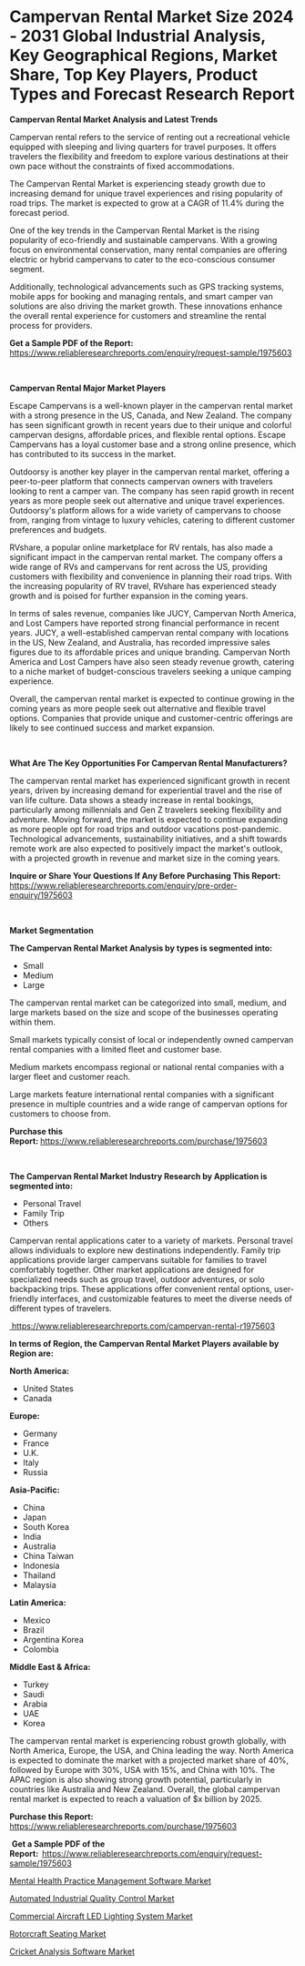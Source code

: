 <p><h1>Campervan Rental Market Size 2024 - 2031 Global Industrial Analysis, Key Geographical Regions, Market Share, Top Key Players, Product Types and Forecast Research Report</h1></p><p><strong>Campervan Rental Market Analysis and Latest Trends</strong></p>
<p><p>Campervan rental refers to the service of renting out a recreational vehicle equipped with sleeping and living quarters for travel purposes. It offers travelers the flexibility and freedom to explore various destinations at their own pace without the constraints of fixed accommodations.</p><p>The Campervan Rental Market is experiencing steady growth due to increasing demand for unique travel experiences and rising popularity of road trips. The market is expected to grow at a CAGR of 11.4% during the forecast period.</p><p>One of the key trends in the Campervan Rental Market is the rising popularity of eco-friendly and sustainable campervans. With a growing focus on environmental conservation, many rental companies are offering electric or hybrid campervans to cater to the eco-conscious consumer segment.</p><p>Additionally, technological advancements such as GPS tracking systems, mobile apps for booking and managing rentals, and smart camper van solutions are also driving the market growth. These innovations enhance the overall rental experience for customers and streamline the rental process for providers.</p></p>
<p><strong>Get a Sample PDF of the Report:&nbsp;</strong> <a href="https://www.reliableresearchreports.com/enquiry/request-sample/1975603">https://www.reliableresearchreports.com/enquiry/request-sample/1975603</a></p>
<p>&nbsp;</p>
<p><strong>Campervan Rental Major Market Players</strong></p>
<p><p>Escape Campervans is a well-known player in the campervan rental market with a strong presence in the US, Canada, and New Zealand. The company has seen significant growth in recent years due to their unique and colorful campervan designs, affordable prices, and flexible rental options. Escape Campervans has a loyal customer base and a strong online presence, which has contributed to its success in the market.</p><p>Outdoorsy is another key player in the campervan rental market, offering a peer-to-peer platform that connects campervan owners with travelers looking to rent a camper van. The company has seen rapid growth in recent years as more people seek out alternative and unique travel experiences. Outdoorsy's platform allows for a wide variety of campervans to choose from, ranging from vintage to luxury vehicles, catering to different customer preferences and budgets.</p><p>RVshare, a popular online marketplace for RV rentals, has also made a significant impact in the campervan rental market. The company offers a wide range of RVs and campervans for rent across the US, providing customers with flexibility and convenience in planning their road trips. With the increasing popularity of RV travel, RVshare has experienced steady growth and is poised for further expansion in the coming years.</p><p>In terms of sales revenue, companies like JUCY, Campervan North America, and Lost Campers have reported strong financial performance in recent years. JUCY, a well-established campervan rental company with locations in the US, New Zealand, and Australia, has recorded impressive sales figures due to its affordable prices and unique branding. Campervan North America and Lost Campers have also seen steady revenue growth, catering to a niche market of budget-conscious travelers seeking a unique camping experience.</p><p>Overall, the campervan rental market is expected to continue growing in the coming years as more people seek out alternative and flexible travel options. Companies that provide unique and customer-centric offerings are likely to see continued success and market expansion.</p></p>
<p>&nbsp;</p>
<p><strong>What Are The Key Opportunities For Campervan Rental Manufacturers?</strong></p>
<p><p>The campervan rental market has experienced significant growth in recent years, driven by increasing demand for experiential travel and the rise of van life culture. Data shows a steady increase in rental bookings, particularly among millennials and Gen Z travelers seeking flexibility and adventure. Moving forward, the market is expected to continue expanding as more people opt for road trips and outdoor vacations post-pandemic. Technological advancements, sustainability initiatives, and a shift towards remote work are also expected to positively impact the market's outlook, with a projected growth in revenue and market size in the coming years.</p></p>
<p><strong>Inquire or Share Your Questions If Any Before Purchasing This Report:</strong> <a href="https://www.reliableresearchreports.com/enquiry/pre-order-enquiry/1975603">https://www.reliableresearchreports.com/enquiry/pre-order-enquiry/1975603</a></p>
<p>&nbsp;</p>
<p><strong>Market Segmentation</strong></p>
<p><strong>The Campervan Rental Market Analysis by types is segmented into:</strong></p>
<p><ul><li>Small</li><li>Medium</li><li>Large</li></ul></p>
<p><p>The campervan rental market can be categorized into small, medium, and large markets based on the size and scope of the businesses operating within them. </p><p>Small markets typically consist of local or independently owned campervan rental companies with a limited fleet and customer base. </p><p>Medium markets encompass regional or national rental companies with a larger fleet and customer reach. </p><p>Large markets feature international rental companies with a significant presence in multiple countries and a wide range of campervan options for customers to choose from.</p></p>
<p><strong>Purchase this Report:&nbsp;</strong><a href="https://www.reliableresearchreports.com/purchase/1975603">https://www.reliableresearchreports.com/purchase/1975603</a></p>
<p>&nbsp;</p>
<p><strong>The Campervan Rental Market Industry Research by Application is segmented into:</strong></p>
<p><ul><li>Personal Travel</li><li>Family Trip</li><li>Others</li></ul></p>
<p><p>Campervan rental applications cater to a variety of markets. Personal travel allows individuals to explore new destinations independently. Family trip applications provide larger campervans suitable for families to travel comfortably together. Other market applications are designed for specialized needs such as group travel, outdoor adventures, or solo backpacking trips. These applications offer convenient rental options, user-friendly interfaces, and customizable features to meet the diverse needs of different types of travelers.</p></p>
<p><a href="https://www.reliableresearchreports.com/campervan-rental-r1975603">&nbsp;https://www.reliableresearchreports.com/campervan-rental-r1975603</a></p>
<p><strong>In terms of Region, the Campervan Rental Market Players available by Region are:</strong></p>
<p>
    <p> <strong> North America: </strong>
        <ul>
            <li>United States</li>
            <li>Canada</li>
        </ul>
        </p> 
    <p> <strong> Europe: </strong>
        <ul>
            <li>Germany</li>
            <li>France</li>
            <li>U.K.</li>
            <li>Italy</li>
            <li>Russia</li>
        </ul>
        </p> 
    <p> <strong> Asia-Pacific: </strong>
        <ul>
            <li>China</li>
            <li>Japan</li>
            <li>South Korea</li>
            <li>India</li>
            <li>Australia</li>
            <li>China Taiwan</li>
            <li>Indonesia</li>
            <li>Thailand</li>
            <li>Malaysia</li>
        </ul>
        </p> 
    <p> <strong> Latin America: </strong>
        <ul>
            <li>Mexico</li>
            <li>Brazil</li>
            <li>Argentina Korea</li>
            <li>Colombia</li>
        </ul>
        </p> 
    <p> <strong> Middle East & Africa: </strong>
        <ul>
            <li>Turkey</li>
            <li>Saudi</li>
            <li>Arabia</li>
            <li>UAE</li>
            <li>Korea</li>
        </ul>
    </p>
    </p>
<p><p>The campervan rental market is experiencing robust growth globally, with North America, Europe, the USA, and China leading the way. North America is expected to dominate the market with a projected market share of 40%, followed by Europe with 30%, USA with 15%, and China with 10%. The APAC region is also showing strong growth potential, particularly in countries like Australia and New Zealand. Overall, the global campervan rental market is expected to reach a valuation of $x billion by 2025.</p></p>
<p><strong>Purchase this Report: </strong><a href="https://www.reliableresearchreports.com/purchase/1975603">https://www.reliableresearchreports.com/purchase/1975603</a></p>
<p>&nbsp;<strong>Get a Sample PDF of the Report:&nbsp;&nbsp;</strong><a href="https://www.reliableresearchreports.com/enquiry/request-sample/1975603">https://www.reliableresearchreports.com/enquiry/request-sample/1975603</a></p>
<p><strong></strong></p>
<p><p><a href="https://www.linkedin.com/pulse/mental-health-practice-management-software-market-global-qks3e">Mental Health Practice Management Software Market</a></p><p><a href="https://github.com/JosephMorgnlvXXff/Market-Research-Report-List-1/blob/main/automated-industrial-quality-control-market.md">Automated Industrial Quality Control Market</a></p><p><a href="https://issuu.com/reportprime-2/docs/commercial-aircraft-led-lighting-system-market-siz">Commercial Aircraft LED Lighting System Market</a></p><p><a href="https://issuu.com/reportprime-2/docs/rotorcraft-seating-market-size-2030.pptx">Rotorcraft Seating Market</a></p><p><a href="https://github.com/trameciabutler45/Market-Research-Report-List-1/blob/main/cricket-analysis-software-market.md">Cricket Analysis Software Market</a></p></p>